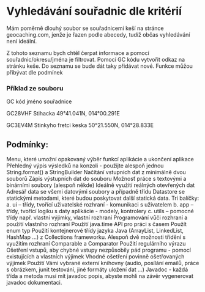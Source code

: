 # Vyhledávání souřadnic dle kritérií
Mám poměrně dlouhý soubor se souřadnicemi keší na stránce geocaching.com, jenže je řazen podle abecedy, tudíž občas vyhledávání není ideální.

Z tohoto seznamu bych chtěl čerpat informace a pomocí souřadnic/okresu/jména je filtrovat. Pomocí GC kódu vytvořit odkaz na stránku keše. Do seznamu se bude dát taky přidávat nové. Funkce můžou přibývat dle podmínek

### Příklad ze souboru
GC kód jméno souřadnice

GC28VHF Stihacka 49°41.041N, 014°00.291E

GC3EV4M Stinkyho fretci keska 50°21.550N, 014°28.833E

## Podmínky:
Menu, které umožní opakovaný výběr funkcí aplikácie a ukončení aplikace
Přehledný výpis výsledků na konzoli - použijte alespoň jednou String.format() a StringBuilder
Načítání vstupních dat z minimálně dvou souborů
Zápis výstupních dat do souboru
Možnosť práce s textovými a binárními soubory (alespoň někde)
Ideálně využití reálných otevřených dat
Adresář data se všemi datovými soubory a případně třídu Datastore se statickými metodami, které budou poskytovat další statická data.
Tri balíčky: a. ui – třídy, tvořící uživatelské rozhraní - komunikaci s uživatelem b. app – třídy, tvořící logiku s daty aplikácie - modely, kontrolery c. utils – pomocné třídy např. vlastní výjimky, vlastní rozhraní
Programování vůči rozhraní a použití vlastního rozhraní
Použití java.time API pro práci s časem
Použít enum typ
Použití kontejnerové třídy jazyka Java (ArrayList, LinkedList, HashMap ...) z Collections frameworku.
Alespoň dvě možnosti třídění s využitím rozhraní Comparable a Comparator
Použití regulárního výrazu
Ošetření vstupů, aby chybné vstupy nezpůsobily pád programu - pomocí existujících a vlastních výjimek
Vhodné ošetření povinně ošetřovaných výjimek
Použití Vámi vybrané externí knihovny (audio, posílání emailů, práce s obrázkem, junit testování, jiné formáty uložení dat ...)
Javadoc - každá třída a metoda musí mít javadoc popis, abyste mohli na závěr vygenerovat javadoc dokumentaci.
